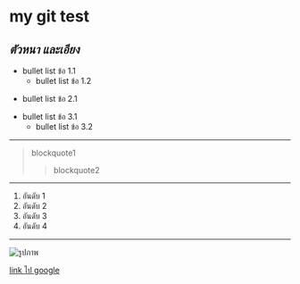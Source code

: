 # my git test
## ***ตัวหนา และเอียง***

  
* bullet list ข้อ 1.1
    * bullet list ข้อ 1.2
+ bullet list ข้อ 2.1
- bullet list ข้อ 3.1
    - bullet list ข้อ 3.2
****

> blockquote1
>> blockquote2  

---
1. อันดับ 1
3. อันดับ 2
2. อันดับ 3
4. อันดับ 4

---
![รูปภาพ](https://images.pexels.com/photos/912110/pexels-photo-912110.jpeg?auto=compress&cs=tinysrgb&dpr=3&h=750&w=1260)

[link ไป google](https://www.google.com/)
